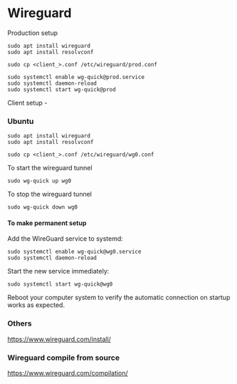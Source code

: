 # Wireguard
Production setup
```
sudo apt install wireguard
sudo apt install resolvconf

sudo cp <client_>.conf /etc/wireguard/prod.conf

sudo systemctl enable wg-quick@prod.service
sudo systemctl daemon-reload
sudo systemctl start wg-quick@prod
```
Client setup - 

### Ubuntu
```
sudo apt install wireguard
sudo apt install resolvconf

sudo cp <client_>.conf /etc/wireguard/wg0.conf
```

To start the wireguard tunnel
```
sudo wg-quick up wg0
```

To stop the wireguard tunnel
```
sudo wg-quick down wg0 
```

#### To make permanent setup
Add the WireGuard service to systemd:
```
sudo systemctl enable wg-quick@wg0.service
sudo systemctl daemon-reload
```
Start the new service immediately:

```
sudo systemctl start wg-quick@wg0
```
Reboot your computer system to verify the automatic connection on startup works as expected.



### Others
https://www.wireguard.com/install/


### Wireguard compile from source 
https://www.wireguard.com/compilation/


